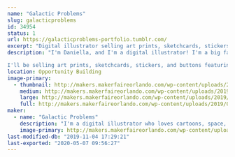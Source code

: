 ```yaml
---
name: "Galactic Problems"
slug: galacticproblems
id: 34954
status: 1
url: https://galacticproblems-portfolio.tumblr.com/
excerpt: "Digital illustrator selling art prints, sketchcards, stickers, and buttons! "
description: "I'm Daniella, and I'm a digital illustrator! I'm a big fan of bright colors, cartoons, and stories set in outer space.  

I'll be selling art prints, sketchcards, stickers, and buttons featuring my work, as well as taking commissions! I'll be working on sketchcards during the event, and I'm happy to answer any questions you might have about digital art!"
location: Opportunity Building
image-primary:
  - thumbnail: http://makers.makerfaireorlando.com/wp-content/uploads/2019/07/sg1-150x150.png
    medium: http://makers.makerfaireorlando.com/wp-content/uploads/2019/07/sg1-300x223.png
    large: http://makers.makerfaireorlando.com/wp-content/uploads/2019/07/sg1-1024x760.png
    full: http://makers.makerfaireorlando.com/wp-content/uploads/2019/07/sg1.png
maker:
  - name: "Galactic Problems"
    description: "I'm a digital illustrator who loves cartoons, space, and colorful character design!"
    image-primary: http://makers.makerfaireorlando.com/wp-content/uploads/2019/07/spacegirliconforuse.png
last-modified-db: "2019-11-04 17:29:21"
last-exported: "2020-05-07 09:56:27"
---
```

